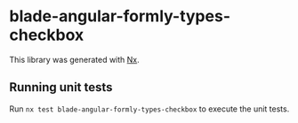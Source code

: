 # blade-angular-formly-types-checkbox

This library was generated with [Nx](https://nx.dev).

## Running unit tests

Run `nx test blade-angular-formly-types-checkbox` to execute the unit tests.

